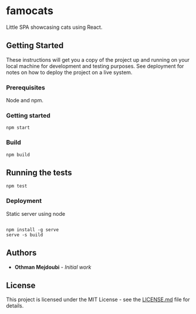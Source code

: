 # famocats

Little SPA showcasing cats using React.

## Getting Started

These instructions will get you a copy of the project up and running on your local machine for development and testing purposes. See deployment for notes on how to deploy the project on a live system.

### Prerequisites

Node and npm.

### Getting started

```
npm start
```

### Build

```
npm build
```

## Running the tests

```
npm test
```

### Deployment

Static server using node

```

npm install -g serve
serve -s build
```

## Authors

- **Othman Mejdoubi** - _Initial work_

## License

This project is licensed under the MIT License - see the [LICENSE.md](LICENSE.md) file for details.
